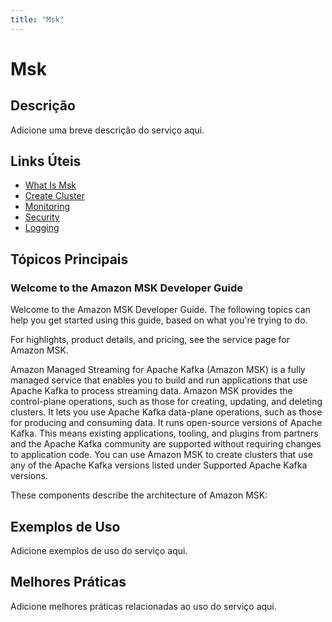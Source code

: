 ```yaml
---
title: "Msk"
---
```


# Msk

## Descrição

Adicione uma breve descrição do serviço aqui.

## Links Úteis

- [What Is Msk](https://docs.aws.amazon.com/msk/latest/developerguide/what-is-msk.html)
- [Create Cluster](https://docs.aws.amazon.com/msk/latest/developerguide/create-cluster.html)
- [Monitoring](https://docs.aws.amazon.com/msk/latest/developerguide/monitoring.html)
- [Security](https://docs.aws.amazon.com/msk/latest/developerguide/security.html)
- [Logging](https://docs.aws.amazon.com/msk/latest/developerguide/logging.html)

## Tópicos Principais

### Welcome to the Amazon MSK Developer Guide

Welcome to the Amazon MSK Developer Guide. The
    following topics can help you get started using this guide, based on what you're trying to
    do.

For highlights, product details, and pricing, see the service page for Amazon MSK.

Amazon Managed Streaming for Apache Kafka (Amazon MSK) is a fully managed service that
    enables you to build and run applications that use Apache Kafka to process streaming data.
    Amazon MSK provides the control-plane operations, such as those for creating, updating, and
    deleting clusters. It lets you use Apache Kafka data-plane operations, such as those for
    producing and consuming data. It runs open-source versions of Apache Kafka. This means existing
    applications, tooling, and plugins from partners and the Apache Kafka community are supported
    without requiring changes to application code. You can use Amazon MSK to create clusters that use any
    of the Apache Kafka versions listed under Supported Apache Kafka versions.

These components describe the architecture of Amazon MSK:

## Exemplos de Uso

Adicione exemplos de uso do serviço aqui.

## Melhores Práticas

Adicione melhores práticas relacionadas ao uso do serviço aqui.
